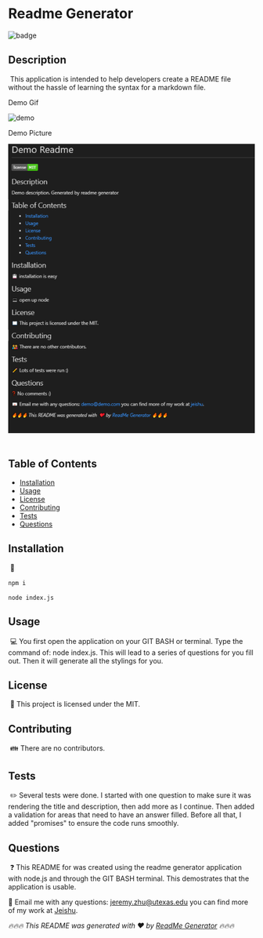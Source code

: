 # Readme Generator
![badge](https://img.shields.io/badge/license-MIT-brightgreen)
​
## Description
​
This application is intended to help developers create a README file without the hassle of learning the syntax for a markdown file.

Demo Gif

![demo](./assets/demo.gif)

Demo Picture

![demo](./assets/demopic.png)
​
## Table of Contents 
* [Installation](#installation)
​
* [Usage](#usage)
​
* [License](#license)
​
* [Contributing](#contributing)
​
* [Tests](#tests)
​
* [Questions](#questions)
​
## Installation
​
💾 
``` 
npm i 
```  
``` 
node index.js 
```

## Usage
​
💻 You first open the application on your GIT BASH or terminal. Type the command of: node index.js. This will lead to a series of questions for you fill out. Then it will generate all the stylings for you.
​
## License
​
📖 This project is licensed under the MIT.

## Contributing
​
👪 There are no contributors.
​
## Tests
​
✏️ Several tests were done. I started with one question to make sure it was rendering the title and description, then add more as I continue. Then added a validation for areas that need to have an answer filled. Before all that, I added "promises" to ensure the code runs smoothly.

## Questions
​
❓ This README for was created using the readme generator application with node.js and through the GIT BASH terminal. This demostrates that the application is usable.

📧 Email me with any questions: jeremy.zhu@utexas.edu
you can find more of my work at [Jeishu](https://github.com/jeishu).


_🔥🔥🔥 This README was generated with ❤️ by [ReadMe Generator](https://github.com/jeishu/readme-generator) 🔥🔥🔥_